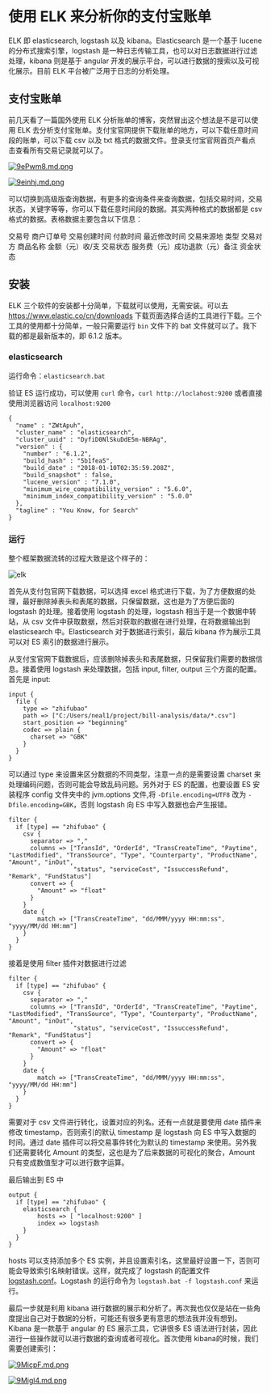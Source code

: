 # 使用 ELK 来分析你的支付宝账单

ELK 即 elasticsearch, logstash 以及 kibana。Elasticsearch 是一个基于 lucene 的分布式搜索引擎，logstash 是一种日志传输工具，也可以对日志数据进行过滤处理，kibana 则是基于 angular 开发的展示平台，可以进行数据的搜索以及可视化展示。目前 ELK 平台被广泛用于日志的分析处理。

## 支付宝账单

前几天看了一篇国外使用 ELK 分析账单的博客，突然冒出这个想法是不是可以使用 ELK 去分析支付宝账单。支付宝官网提供下载账单的地方，可以下载任意时间段的账单，可以下载 csv 以及 txt 格式的数据文件。登录支付宝官网首页产看点击查看所有交易记录就可以了。

[![9ePwm8.md.png](https://s1.ax1x.com/2018/02/03/9ePwm8.md.png)](https://imgchr.com/i/9ePwm8)

[![9einhj.md.png](https://s1.ax1x.com/2018/02/03/9einhj.md.png)](https://imgchr.com/i/9einhj)

可以切换到高级版查询数据，有更多的查询条件来查询数据，包括交易时间，交易状态，关键字等等，你可以下载任意时间段的数据。其实两种格式的数据都是 csv 格式的数据。表格数据主要包含以下信息：

交易号 商户订单号 交易创建时间  付款时间 最近修改时间 交易来源地 类型 交易对方 商品名称 金额（元）收/支 交易状态 服务费（元）成功退款（元）备注 资金状态   


## 安装

ELK 三个软件的安装都十分简单，下载就可以使用，无需安装。可以去 https://www.elastic.co/cn/downloads 下载页面选择合适的工具进行下载。三个工具的使用都十分简单，一般只需要运行 `bin` 文件下的 bat 文件就可以了。我下载的都是最新版本的，即 6.1.2 版本。

### elasticsearch
 
 运行命令：`elasticsearch.bat`
 
验证 ES 运行成功，可以使用 `curl` 命令，`curl http://loclahost:9200` 或者直接使用浏览器访问 `localhost:9200`

```
{
  "name" : "ZWtApuh",
  "cluster_name" : "elasticsearch",
  "cluster_uuid" : "DyfiD0NlSkuDdE5m-NBRAg",
  "version" : {
    "number" : "6.1.2",
    "build_hash" : "5b1fea5",
    "build_date" : "2018-01-10T02:35:59.208Z",
    "build_snapshot" : false,
    "lucene_version" : "7.1.0",
    "minimum_wire_compatibility_version" : "5.6.0",
    "minimum_index_compatibility_version" : "5.0.0"
  },
  "tagline" : "You Know, for Search"
}
```

### 运行

整个框架数据流转的过程大致是这个样子的：

![elk](https://user-images.githubusercontent.com/12164075/35777214-0596c156-09e5-11e8-924a-e0d614d007a8.gif)

首先从支付包官网下载数据，可以选择 excel 格式进行下载，为了方便数据的处理，最好删除掉表头和表尾的数据，只保留数据，这也是为了方便后面的 logstash 的处理。接着使用 logstash 的处理，logstash 相当于是一个数据中转站，从 csv 文件中获取数据，然后对获取的数据在进行处理，在将数据输出到 elasticsearch 中。Elasticsearch 对于数据进行索引，最后 kibana 作为展示工具可以对 ES 索引的数据进行展示。

从支付宝官网下载数据后，应该删除掉表头和表尾数据，只保留我们需要的数据信息。接着使用 logstash 来处理数据，包括 input, filter, output 三个方面的配置。首先是 input:
```
input {
  file {
    type => "zhifubao"
    path => ["C:/Users/neal1/project/bill-analysis/data/*.csv"]
    start_position => "beginning"
    codec => plain {
      charset => "GBK"
    }
  }
}
```

可以通过 type 来设置来区分数据的不同类型，注意一点的是需要设置 charset 来处理编码问题，否则可能会导致乱码问题。另外对于 ES 的配置，也要设置 ES 安装程序 config 文件夹中的 jvm.options 文件,将 `-Dfile.encoding=UTF8` 改为 `-Dfile.encoding=GBK`，否则 logstash 向 ES 中写入数据也会产生报错。

```
filter {
  if [type] == "zhifubao" {
    csv {
      separator => ","
      columns => ["TransId", "OrderId", "TransCreateTime", "Paytime", "LastModified", "TransSource", "Type", "Counterparty", "ProductName", "Amount", "inOut",
                  "status", "serviceCost", "IssuccessRefund", "Remark", "FundStatus"]
      convert => {
        "Amount" => "float"
      }
    } 
    date {
        match => ["TransCreateTime", "dd/MMM/yyyy HH:mm:ss", "yyyy/MM/dd HH:mm"]
    }
  }
}
```

接着是使用 filter 插件对数据进行过滤

```
filter {
  if [type] == "zhifubao" {
    csv {
      separator => ","
      columns => ["TransId", "OrderId", "TransCreateTime", "Paytime", "LastModified", "TransSource", "Type", "Counterparty", "ProductName", "Amount", "inOut",
                  "status", "serviceCost", "IssuccessRefund", "Remark", "FundStatus"]
      convert => {
        "Amount" => "float"
      }
    } 
    date {
        match => ["TransCreateTime", "dd/MMM/yyyy HH:mm:ss", "yyyy/MM/dd HH:mm"]
    }
  }
}
```

需要对于 csv 文件进行转化，设置对应的列名。还有一点就是要使用 date 插件来修改 timestamp，否则索引的默认 timestamp 是 logstash 向 ES 中写入数据的时间。通过 date 插件可以将交易事件转化为默认的 timestamp 来使用。另外我们还需要转化 Amount 的类型，这也是为了后来数据的可视化的聚合，Amount 只有变成数值型才可以进行数字运算。

最后输出到 ES 中

```
output {
  if [type] == "zhifubao" {
    elasticsearch {
        hosts => [ "localhost:9200" ]
        index => logstash
    }
  }
}
```

hosts 可以支持添加多个 ES 实例，并且设置索引名，这里最好设置一下，否则可能会导致索引名映射错误。这样，就完成了 logstash 的配置文件 [logstash.conf](https://github.com/neal1991/bill-analysis/blob/master/logstash.conf)。Logstash 的运行命令为 `logstash.bat -f logstash.conf` 来运行。

最后一步就是利用 kibana 进行数据的展示和分析了。再次我也仅仅是站在一些角度提出自己对于数据的分析，可能还有很多更有意思的想法我并没有想到。Kibana 是一款基于 angular 的 ES 展示工具，它讲很多 ES 语法进行封装，因此进行一些操作就可以进行数据的查询或者可视化。首次使用 kibana的时候，我们需要创建索引：

[![9MicpF.md.png](https://s1.ax1x.com/2018/02/05/9MicpF.md.png)](https://imgchr.com/i/9MicpF)

[![9Migl4.md.png](https://s1.ax1x.com/2018/02/05/9Migl4.md.png)](https://imgchr.com/i/9Migl4)


